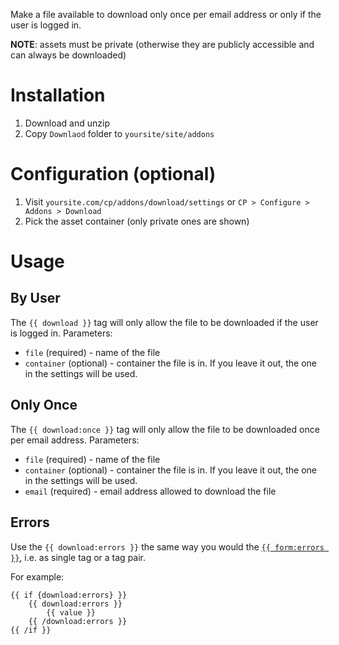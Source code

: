 Make a file available to download only once per email address or only if the user is logged in.

**NOTE**: assets must be private (otherwise they are publicly accessible and can always be downloaded)

# Installation

1. Download and unzip
2. Copy `Downlaod` folder to `yoursite/site/addons`

# Configuration (optional)
1. Visit `yoursite.com/cp/addons/download/settings` or `CP > Configure > Addons > Download`
2. Pick the asset container (only private ones are shown)

# Usage

## By User

The `{{ download }}` tag will only allow the file to be downloaded if the user is logged in.
Parameters:

* `file` (required) - name of the file
* `container` (optional) - container the file is in. If you leave it out, the one in the settings will be used.

## Only Once

The `{{ download:once }}` tag will only allow the file to be downloaded once per email address.
Parameters:

* `file` (required) - name of the file
* `container` (optional) - container the file is in. If you leave it out, the one in the settings will be used.
* `email` (required) - email address allowed to download the file

## Errors

Use the `{{ download:errors }}` the same way you would the [`{{ form:errors }}`](https://docs.statamic.com/tags/form-errors), i.e. as single tag or a tag pair.

For example:

```
{{ if {download:errors} }}
    {{ download:errors }}
        {{ value }}
    {{ /download:errors }}
{{ /if }}
```
